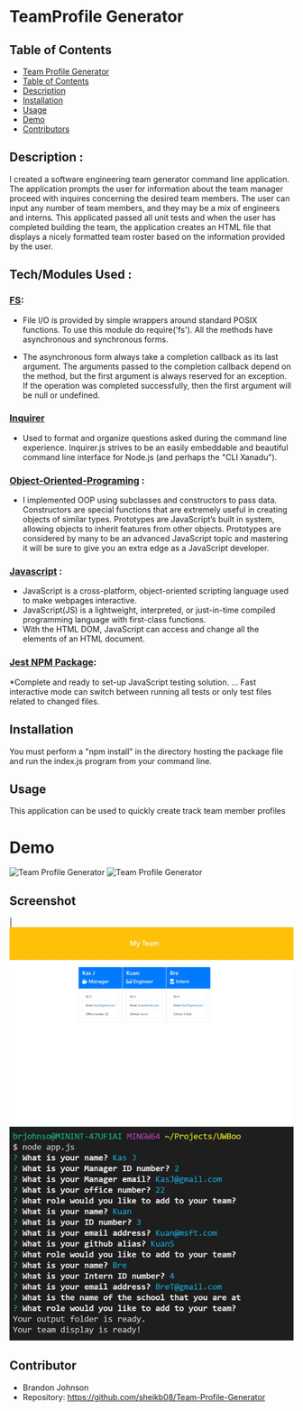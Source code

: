 # TeamProfile Generator

## Table of Contents
  - [Team Profile Generator](#teamprofile-generator)
  - [Table of Contents](#table-of-contents)
  - [Description](#description)
  - [Installation](#installation)
  - [Usage](#usage)
  - [Demo](#demo)
  - [Contributors](#contributors)

## Description : 
I created a software engineering team generator command line application. The application prompts the user for information about the team manager proceed with inquires concerning the desired team members. The user can input any number of team members, and they may be a mix of engineers and interns. This applicated passed all unit tests and when the user has completed building the team, the application creates an HTML file that displays a nicely formatted team roster based on the information provided by the user. 

## Tech/Modules Used :

### [FS](https://nodejs.dev/learn/the-nodejs-fs-module):
* File I/O is provided by simple wrappers around standard POSIX functions. To use this module do require('fs'). All the methods have asynchronous and synchronous forms.

* The asynchronous form always take a completion callback as its last argument. The arguments passed to the completion callback depend on the method, but the first argument is always reserved for an exception. If the operation was completed successfully, then the first argument will be null or undefined.

### [Inquirer](https://www.npmjs.com/package/inquirer)
* Used to format and organize questions asked during the command line experience. Inquirer.js strives to be an easily embeddable and beautiful command line interface for Node.js (and perhaps the "CLI Xanadu").


### [Object-Oriented-Programing](https://developer.mozilla.org/en-US/docs/Learn/JavaScript/Objects/Object-oriented_JS#Object-oriented_programming_%E2%80%94_the_basics) : 
* I implemented OOP using subclasses and constructors to pass data. Constructors are special functions that are extremely useful in creating objects of similar types. Prototypes are JavaScript’s built in system, allowing objects to inherit features from other objects. Prototypes are considered by many to be an advanced JavaScript topic and mastering it will be sure to give you an extra edge as a JavaScript developer.

### [Javascript](https://developer.mozilla.org/en-US/docs/Web/JavaScript) : 
* JavaScript is a cross-platform, object-oriented scripting language used to make webpages interactive.
* JavaScript(JS) is a lightweight, interpreted, or just-in-time compiled programming language with first-class functions. 
* With the HTML DOM, JavaScript can access and change all the elements of an HTML document.

### [Jest NPM Package](https://www.npmjs.com/package/jest):
*Complete and ready to set-up JavaScript testing solution. ... Fast interactive mode can switch between running all tests or only test files related to changed files.

## Installation 
You must perform a "npm install" in the directory hosting the package file and run the index.js program from your command line.

## Usage 
This application can be used to quickly create track team member profiles

# Demo
![Team Profile Generator](Assets/demo.gif) 
![Team Profile Generator](Assets/demo2.gif)

## Screenshot  
|![HTML Screenshot](Assets/screen1.JPG)
![Command Line Screenshot](Assets/screen2.JPG) 

## Contributor
* Brandon Johnson
* Repository: https://github.com/sheikb08/Team-Profile-Generator
